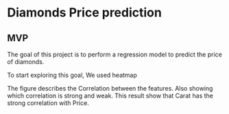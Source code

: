 # Diamonds Price prediction
## MVP

The goal of this project is to perform a regression model to predict the price of diamonds.




To start exploring this goal, We used heatmap  

The figure describes the Correlation between the features. Also showing which correlation is strong and weak. This result show that Carat has the strong correlation with Price.
